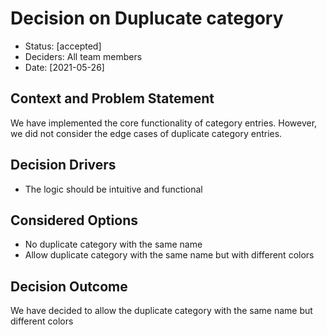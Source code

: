 # Decision on Duplucate category

* Status: [accepted]
* Deciders: All team members
* Date: [2021-05-26]

## Context and Problem Statement

We have implemented the core functionality of category entries. However, we did not consider the edge cases of duplicate category entries.

## Decision Drivers 

* The logic should be intuitive and functional

## Considered Options

* No duplicate category with the same name
* Allow duplicate category with the same name but with different colors

## Decision Outcome

We have decided to allow the duplicate category with the same name but different colors
